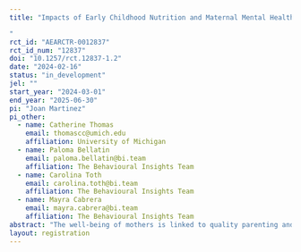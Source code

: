 ```yaml
---
title: "Impacts of Early Childhood Nutrition and Maternal Mental Health Interventions on Child Health and Development
"
rct_id: "AEARCTR-0012837"
rct_id_num: "12837"
doi: "10.1257/rct.12837-1.2"
date: "2024-02-16"
status: "in_development"
jel: ""
start_year: "2024-03-01"
end_year: "2025-06-30"
pi: "Joan Martinez"
pi_other:
  - name: Catherine Thomas
    email: thomascc@umich.edu
    affiliation: University of Michigan
  - name: Paloma Bellatin
    email: paloma.bellatin@bi.team
    affiliation: The Behavioural Insights Team
  - name: Carolina Toth
    email: carolina.toth@bi.team
    affiliation: The Behavioural Insights Team
  - name: Mayra Cabrera
    email: mayra.cabrera@bi.team
    affiliation: The Behavioural Insights Team
abstract: "The well-being of mothers is linked to quality parenting and early-childhood investments. According to research, many parents struggle to adopt new parenting habits that promote child health and development. New parents endure more stress and anxiety in the months after childbirth, making maternal mental health crucial to parental welfare. Can reliable information about early childhood nutrition, maternal well-being, and mental health affect early childhood investments and child health? Is the cognitive and psychological load of finding reliable caregiving practices reduced for parents when they have access to reliable information? This study makes progress on these research questions by establishing the effects of a caregiver assistance program that offers information on best practices for child health and nutrition and psychosocial interventions designed to enhance engagement in these practices and maternal well-being."
layout: registration
---
```


